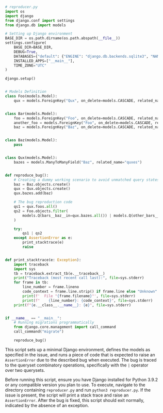 ```python
# reproducer.py
import os
import django
from django.conf import settings
from django.db import models

# Setting up Django environment
BASE_DIR = os.path.dirname(os.path.abspath(__file__))
settings.configure(
    BASE_DIR=BASE_DIR,
    DEBUG=True,
    DATABASES={"default": {"ENGINE": "django.db.backends.sqlite3", "NAME": "db.sqlite3"}},
    INSTALLED_APPS=["__main__"],
    TIME_ZONE="UTC"
)

django.setup()


# Models Definition
class Foo(models.Model):
    qux = models.ForeignKey("Qux", on_delete=models.CASCADE, related_name="foos")


class Bar(models.Model):
    foo = models.ForeignKey("Foo", on_delete=models.CASCADE, related_name="bars")
    another_foo = models.ForeignKey("Foo", on_delete=models.CASCADE, related_name="other_bars")
    baz = models.ForeignKey("Baz", on_delete=models.CASCADE, related_name="bars")


class Baz(models.Model):
    pass


class Qux(models.Model):
    bazes = models.ManyToManyField("Baz", related_name="quxes")


def reproduce_bug():
    # Creating a dummy working scenario to avoid unmatched query states
    baz = Baz.objects.create()
    qux = Qux.objects.create()
    qux.bazes.add(baz)

    # The bug reproduction code
    qs1 = qux.foos.all()
    qs2 = Foo.objects.filter(
        models.Q(bars__baz__in=qux.bazes.all()) | models.Q(other_bars__baz__in=qux.bazes.all())
    )

    try:
        qs1 | qs2
    except AssertionError as e:
        print_stacktrace(e)
        raise


def print_stacktrace(e: Exception):
    import traceback
    import sys
    tb = traceback.extract_tb(e.__traceback__)
    print("Traceback (most recent call last):", file=sys.stderr)
    for frame in tb:
        line_number = frame.lineno
        code_context = frame.line.strip() if frame.line else "Unknown"
        print(f'  File "{frame.filename}"', file=sys.stderr)
        print(f"    {line_number}: {code_context}", file=sys.stderr)
    print(f"{e.__class__.__name__}: {e}", file=sys.stderr)


if __name__ == "__main__":
    # Running migrations programmatically
    from django.core.management import call_command
    call_command("migrate")

    reproduce_bug()
```

This script sets up a minimal Django environment, defines the models as specified in the issue, and runs a piece of code that is expected to raise an `AssertionError` due to the described bug when executed. The bug is traced to the queryset combinatory operations, specifically with the `|` operator over two querysets.

Before running this script, ensure you have Django installed for Python 3.9.2 or any compatible version you plan to use. To execute, navigate to the directory containing `reproducer.py` and run `python3 reproducer.py`. If the issue is present, the script will print a stack trace and raise an `AssertionError`. After the bug is fixed, this script should exit normally, indicated by the absence of an exception.